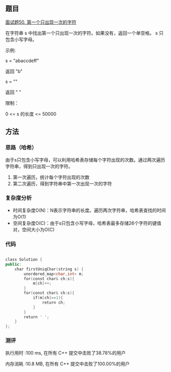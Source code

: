 ## 题目

[面试题50. 第一个只出现一次的字符](https://leetcode-cn.com/problems/di-yi-ge-zhi-chu-xian-yi-ci-de-zi-fu-lcof/)

在字符串 s 中找出第一个只出现一次的字符。如果没有，返回一个单空格。 s 只包含小写字母。

示例:

s = "abaccdeff"

返回 "b"

s = "" 

返回 " "

限制：

0 <= s 的长度 <= 50000

## 方法
### 思路（哈希）
由于s只包含小写字母，可以利用哈希表存储每个字符出现的次数。通过两次遍历字符串，得到只出现一次的字符。
1. 第一次遍历，统计每个字符出现的次数
2. 第二次遍历，得到字符串中第一次出现一次的字符

### 复杂度分析
- 时间复杂度O(N)：N表示字符串的长度。遍历两次字符串，哈希表查找的时间为O(1)
- 空间复杂度O(C)：由于s只包含小写字母，哈希表最多存储26个字符的键值对，空间大小为O(C)

### 代码

```cpp

class Solution {
public:
    char firstUniqChar(string s) {
        unordered_map<char,int> m;
        for(const char& ch:s){
            m[ch]++;
        }
        for(const char& ch:s){
            if(m[ch]==1){
                return ch;
            }
        }
        return ' '; 
    }
};


```

### 测评
执行用时 :100 ms, 在所有 C++ 提交中击败了38.78%的用户

内存消耗 :10.8 MB, 在所有 C++ 提交中击败了100.00%的用户
